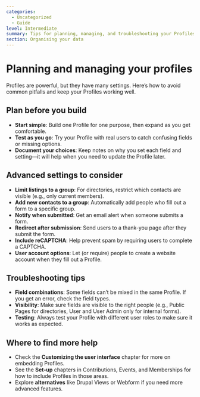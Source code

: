 ```yaml
---
categories:
  - Uncategorized
  - Guide
level: Intermediate
summary: Tips for planning, managing, and troubleshooting your Profiles to make them work smoothly for your organization.
section: Organising your data
---
```


# Planning and managing your profiles

Profiles are powerful, but they have many settings. Here’s how to avoid common pitfalls and keep your Profiles working well.

## Plan before you build

- **Start simple**: Build one Profile for one purpose, then expand as you get comfortable.
- **Test as you go**: Try your Profile with real users to catch confusing fields or missing options.
- **Document your choices**: Keep notes on why you set each field and setting—it will help when you need to update the Profile later.

## Advanced settings to consider

- **Limit listings to a group**: For directories, restrict which contacts are visible (e.g., only current members).
- **Add new contacts to a group**: Automatically add people who fill out a form to a specific group.
- **Notify when submitted**: Get an email alert when someone submits a form.
- **Redirect after submission**: Send users to a thank-you page after they submit the form.
- **Include reCAPTCHA**: Help prevent spam by requiring users to complete a CAPTCHA.
- **User account options**: Let (or require) people to create a website account when they fill out a Profile.

## Troubleshooting tips

- **Field combinations**: Some fields can’t be mixed in the same Profile. If you get an error, check the field types.
- **Visibility**: Make sure fields are visible to the right people (e.g., Public Pages for directories, User and User Admin only for internal forms).
- **Testing**: Always test your Profile with different user roles to make sure it works as expected.

## Where to find more help

- Check the **Customizing the user interface** chapter for more on embedding Profiles.
- See the **Set-up** chapters in Contributions, Events, and Memberships for how to include Profiles in those areas.
- Explore **alternatives** like Drupal Views or Webform if you need more advanced features.
